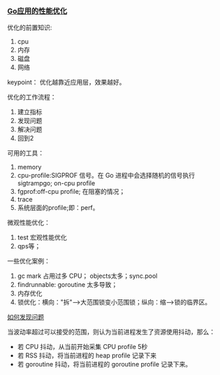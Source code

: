 ### [Go应用的性能优化](https://xargin.com/go-perf-optimization/)

优化的前置知识:  
1. cpu
2. 内存
3. 磁盘
4. 网络  

keypoint： 优化越靠近应用层，效果越好。  

优化的工作流程：  
1. 建立指标
2. 发现问题
3. 解决问题
4. 回到2

可用的工具：
1. memory
2. cpu-profile:SIGPROF 信号。在 Go 进程中会选择随机的信号执行 sigtrampgo; on-cpu profile
3. fgprof:off-cpu profile; 在阻塞的情况；
4. trace
5. 系统层面的profile;即：perf。  


微观性能优化：
1. test
宏观性能优化
1. qps等；


一些优化案例：
1. gc mark 占用过多 CPU； objects太多；sync.pool
2. findrunnable: goroutine 太多导致；
3. 内存优化
4. 锁优化：横向："拆"-->大范围锁变小范围锁；纵向：缩-->锁的临界区。


[如何发现问题](https://xargin.com/continuous-profiling/)  

当波动率超过可以接受的范围，则认为当前进程发生了资源使用抖动，那么：
- 若 CPU 抖动，从当前开始采集 CPU profile 5秒
- 若 RSS 抖动，将当前进程的 heap profile 记录下来
- 若 goroutine 抖动，将当前进程的 goroutine profile 记录下来。